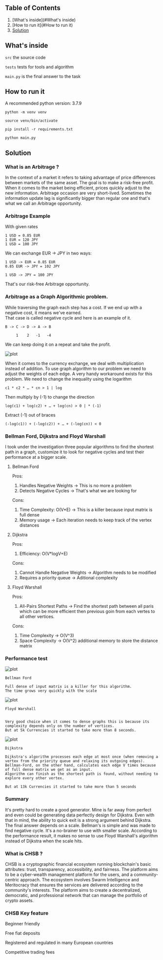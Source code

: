 ## Table of Contents
1. [What's inside](#What's inside)
2. [How to run it](#How to run it)
2. [Solution](#Solution)

## What's inside

`src` the source code  

`tests` tests for tools and algorithm 

`main.py` is the final answer to the task

## How to run it
A recommended python version: 3.7.9
```
python -m venv venv 
```
```
source venv/bin/activate 
```
```
pip install -r requirements.txt
```
```
python main.py
```

## Solution
### What is an Arbitrage ?


In the context of a market it refers to taking advantage of price differences between markets of the same asset. The
goal is to make a risk-free profit. When it comes to the market being efficient, prices quickly adjust to the new
information. Arbitrage occasion are very short-lived. Sometimes the information update lag is significantly bigger than
regular one and that's what we call an Arbitrage opportunity.

### Arbitrage Example

With given rates

```
1 USD = 0.85 EUR
1 EUR = 120 JPY
1 USD = 100 JPY
```

We can exchange EUR -> JPY in two ways:

```
1 USD -> EUR = 0.85 EUR
0.85 EUR -> JPY = 102 JPY

1 USD -> JPY = 100 JPY
```
That's our risk-free Arbitrage opportunity.

### Arbitrage as a Graph Algorithmic problem.

While traversing the graph each step has a cost. If we end up with a negative cost, it means we've earned.  
That case is called negative cycle and here is an example of it.

```
B -> C -> D -> A -> B 

     1    2   -1   -4
```
We can keep doing it on a repeat and take the profit.

![plot](chart/diag.png)

When it comes to the currency exchange, we deal with multiplication instead of addition. 
To use graph algorithm to our problem we need to adjust the weights of each edge.
A very handy workaround exists for this problem. 
We need to change the inequality using the logarithm

```
c1 * c2 * … * cn > 1 | log
```
Then multiply by (-1) to change the direction
```
log(c1) + log(c2) + … + log(cn) > 0 | * (-1)
```
Extract (-1) out of braces
```
(-log(c1)) + (-log(c2)) + … + (-log(cn)) < 0
```

### Bellman Ford, Dijkstra and Floyd Warshall

I took under the investigation three popular algorithms to find the shortest path in a graph,
customize it to look for negative cycles and test their performance at a bigger scale.

1. Bellman Ford

   Pros:
    1. Handles Negative Weights -> This is no more a problem
    2. Detects Negative Cycles -> That's what we are looking for

   Cons:
    1. Time Complexity: O(V*E) -> This is a killer because input matrix is full dense
    2. Memory usage -> Each iteration needs to keep track of the vertex distances

2. Dijkstra

   Pros:
    1. Efficiency: O(V*logV+E)

   Cons:
    1. Cannot Handle Negative Weights -> Algorithm needs to be modified
    2. Requires a priority queue -> Aditional complexity

3. Floyd Warshall

   Pros:
    1. All-Pairs Shortest Paths -> Find the shortest path between all paris which can be more efficient then previous
       goin from each vertes to all other vertices.

   Cons:
    1. Time Complexity -> O(V^3)
    2. Space Complexity -> O(V^2) additional memory to store the distance matrix

### Performance test

![plot](chart/combined_algorithm_comparison.png)

```
Bellman Ford

Full dense of input matrix is a killer for this algorithm.
The time grows very quickly with the scale
```
![plot](chart/5k.png)

```
Floyd Warshall


Very good choice when it comes to dense graphs this is because its complexity depends only on the number of vertices. 
But at 5k Currencies it started to take more than 8 seconds.
```

![plot](chart/15k.png)

```
Dijkstra

Dijkstra's algorithm processes each edge at most once (when removing a vertex from the priority queue and relaxing its outgoing edges). 
Bellman-Ford, on the other hand, calculates each edge V times because of full dense matrix we get as an input.
Algorithm can finish as the shortest path is found, without needing to explore every other vertex.

But at 13k Currencies it started to take more than 5 seconds
```



### Summary 
It's pretty hard to create a good generator.
Mine is far away from perfect and even could be generating data perfectly design for Dijkstra. 
Even with that in mind, the ability to quick exit is a strong argument behind Dijkstra.
The final answer depends on a scale.
Bellman's is simple and was made to find negative cycle. It's a no-brainer to use with smaller scale.
According to the performance result, it makes no sense to use Floyd Warshall's algorithm instead of Dijkstra when the scale hits.


### What is CHSB ?
CHSB is a cryptographic financial ecosystem running blockchain's basic attributes: trust, transparency, accessibility, and fairness. 
The platform aims to be a cyber-wealth management platform for the users, and a community-centric approach.
The ecosystem involves Swarm Intelligence and Meritocracy that ensures the services are delivered according to the community's interests. 
The platform aims to create a decentralized, democratic, and professional network that can manage the portfolio of crypto assets.

### CHSB Key feature 

Beginner friendly

Free fiat deposits

Registered and regulated in many European countries

Competitive trading fees



